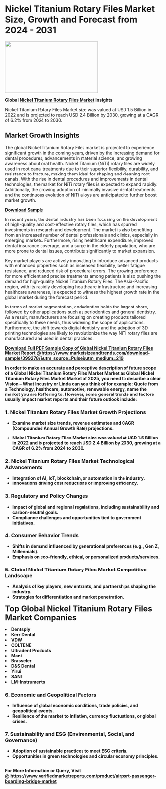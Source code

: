<H1>Nickel Titanium Rotary Files Market Size, Growth and Forecast from 2024 - 2031</H1><img class="aligncenter size-medium wp-image-584254" src="https://thirdeyenews.in/wp-content/uploads/2024/09/Global-Market-Research-300x168.jpeg" alt="" width="300" height="168" /><p><strong>Global&nbsp;<a href="https://www.marketsizeandtrends.com/download-sample/399278/&amp;utm_source=Pulse&amp;utm_medium=219">Nickel Titanium Rotary Files Market</a> Insights</strong></p><p>Nickel Titanium Rotary Files Market size was valued at USD 1.5 Billion in 2022 and is projected to reach USD 2.4 Billion by 2030, growing at a CAGR of 6.2% from 2024 to 2030.</p><p><h2>Market Growth Insights</h2> <p>The global Nickel Titanium Rotary Files market is projected to experience significant growth in the coming years, driven by the increasing demand for dental procedures, advancements in material science, and growing awareness about oral health. Nickel Titanium (NiTi) rotary files are widely used in root canal treatments due to their superior flexibility, durability, and resistance to fracture, making them ideal for shaping and cleaning root canals. With the rise in dental procedures and improvements in dental technologies, the market for NiTi rotary files is expected to expand rapidly. Additionally, the growing adoption of minimally invasive dental treatments and the continuous evolution of NiTi alloys are anticipated to further boost market growth.</p> <p><strong><a href="#">Download Sample</a></strong></p> <p>In recent years, the dental industry has been focusing on the development of high-quality and cost-effective rotary files, which has spurred investments in research and development. The market is also benefiting from an increased number of dental professionals and clinics, especially in emerging markets. Furthermore, rising healthcare expenditure, improved dental insurance coverage, and a surge in the elderly population, who are more prone to dental issues, contribute significantly to market expansion.</p> <p>Key market players are actively innovating to introduce advanced products with enhanced properties such as increased flexibility, better fatigue resistance, and reduced risk of procedural errors. The growing preference for more efficient and precise treatments among patients is also pushing the demand for high-quality Nickel Titanium Rotary Files. The Asia-Pacific region, with its rapidly developing healthcare infrastructure and increasing healthcare awareness, is expected to witness the highest growth rate in the global market during the forecast period.</p> <p>In terms of market segmentation, endodontics holds the largest share, followed by other applications such as periodontics and general dentistry. As a result, manufacturers are focusing on creating products tailored specifically to these needs, thus widening the scope of applications. Furthermore, the shift towards digital dentistry and the adoption of 3D printing technologies are likely to revolutionize the way NiTi rotary files are manufactured and used in dental practices.</p> <p><strong><a href="#"></p><p><span class=""><strong>Download Full PDF Sample Copy of Global Nickel Titanium Rotary Files Market Report</strong> @ <a href="https://www.marketsizeandtrends.com/download-sample/399278/&amp;utm_source=Pulse&amp;utm_medium=219" target="_blank">https://www.marketsizeandtrends.com/download-sample/399278/&amp;utm_source=Pulse&amp;utm_medium=219</a></span></p><p>In order to make an accurate and perceptive description of future scope of a Global&nbsp;Nickel Titanium Rotary Files Market Market as Global&nbsp;Nickel Titanium Rotary Files Market Market of 2025, you need to describe a clear Vision &ndash; What Industry or Linda can you think of for example: Quote from a Technology, healthcare, automotive, renewable energy, name the market you are Reffering to. However, some general trends and factors usually impact market reports and their future outlook include:</p><h3>1.&nbsp;<strong>Nickel Titanium Rotary Files Market Growth Projections</strong></h3><ul><li>Examine market size trends, revenue estimates and CAGR (Compounded Annual Growth Rate) projections.</li><li><p>Nickel Titanium Rotary Files Market size was valued at USD 1.5 Billion in 2022 and is projected to reach USD 2.4 Billion by 2030, growing at a CAGR of 6.2% from 2024 to 2030.</p></li></ul><h3>2.&nbsp;<strong>Nickel Titanium Rotary Files Market Technological Advancements</strong></h3><ul><li>Integration of AI, IoT, blockchain, or automation in the industry.</li><li>Innovations driving cost reductions or improving efficiency.</li></ul><h3>3.&nbsp;<strong>Regulatory and Policy Changes</strong></h3><ul><li>Impact of global and regional regulations, including sustainability and carbon-neutral goals.</li><li>Compliance challenges and opportunities tied to government initiatives.</li></ul><h3>4.&nbsp;<strong>Consumer Behavior Trends</strong></h3><ul><li>Shifts in demand influenced by generational preferences (e.g., Gen Z, Millennials).</li><li>Emphasis on eco-friendly, ethical, or personalized products/services.</li></ul><h3>5.&nbsp;<strong>Global Nickel Titanium Rotary Files Market Competitive Landscape</strong></h3><ul><li>Analysis of key players, new entrants, and partnerships shaping the industry.</li><li>Strategies for differentiation and market penetration.</li></ul><p data-pm-slice="1 1 []"><span style="color: inherit; font-family: inherit; font-size: 25px;">Top Global Nickel Titanium Rotary Files Market Companies</span></p><div class="" data-test-id=""><p><li>Dentsply</li><li> Kerr Dental</li><li> VDW</li><li> COLTENE</li><li> Ultradent Products</li><li> Mani</li><li> Brasseler</li><li> D&S Dental</li><li> Yirui</li><li> SANI</li><li> LM-Instruments</li></p></div><h3>6.&nbsp;<strong>Economic and Geopolitical Factors</strong></h3><ul><li>Influence of global economic conditions, trade policies, and geopolitical events.</li><li>Resilience of the market to inflation, currency fluctuations, or global crises.</li></ul><h3>7.&nbsp;<strong>Sustainability and ESG (Environmental, Social, and Governance)</strong></h3><ul><li>Adoption of sustainable practices to meet ESG criteria.</li><li>Opportunities in green technologies and circular economy principles.</li></ul><h2><strong style="font-size: 14px;">For More Information or Query, Visit @&nbsp;</strong><a style="background-color: #ffffff; font-size: 14px;" href="https://www.marketsizeandtrends.com/report/nickel-titanium-rotary-files-market/" target="_blank">https://www.verifiedmarketreports.com/product/airport-passenger-boarding-bridge-market</a></h2>
